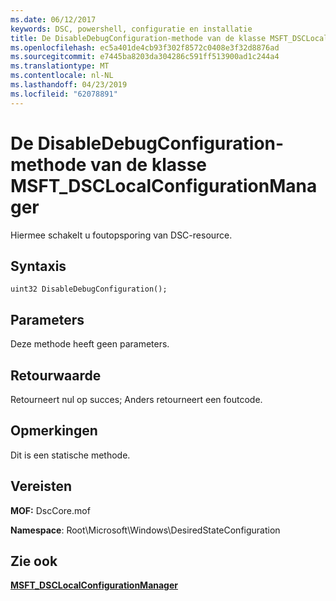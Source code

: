 ```yaml
---
ms.date: 06/12/2017
keywords: DSC, powershell, configuratie en installatie
title: De DisableDebugConfiguration-methode van de klasse MSFT_DSCLocalConfigurationManager
ms.openlocfilehash: ec5a401de4cb93f302f8572c0408e3f32d8876ad
ms.sourcegitcommit: e7445ba8203da304286c591ff513900ad1c244a4
ms.translationtype: MT
ms.contentlocale: nl-NL
ms.lasthandoff: 04/23/2019
ms.locfileid: "62078891"
---
```

# <a name="disabledebugconfiguration-method-of-the-msftdsclocalconfigurationmanager-class"></a>De DisableDebugConfiguration-methode van de klasse MSFT_DSCLocalConfigurationManager

Hiermee schakelt u foutopsporing van DSC-resource.

## <a name="syntax"></a>Syntaxis

```mof
uint32 DisableDebugConfiguration();
```

## <a name="parameters"></a>Parameters

Deze methode heeft geen parameters.

## <a name="return-value"></a>Retourwaarde

Retourneert nul op succes; Anders retourneert een foutcode.

## <a name="remarks"></a>Opmerkingen

Dit is een statische methode.

## <a name="requirements"></a>Vereisten

**MOF:** DscCore.mof

**Namespace**: Root\Microsoft\Windows\DesiredStateConfiguration

## <a name="see-also"></a>Zie ook

[**MSFT_DSCLocalConfigurationManager**](msft-dsclocalconfigurationmanager.md)